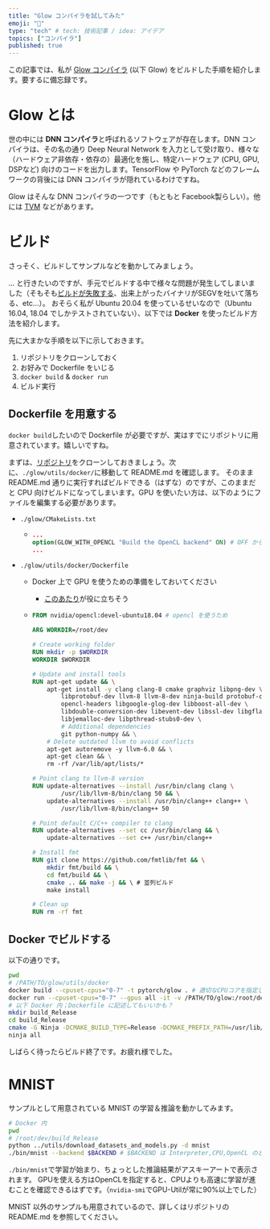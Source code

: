 ```yaml
---
title: "Glow コンパイラを試してみた"
emoji: "💬"
type: "tech" # tech: 技術記事 / idea: アイデア
topics: ["コンパイラ"]
published: true
---
```


この記事では、私が [Glow コンパイラ](https://github.com/pytorch/glow) (以下 Glow) をビルドした手順を紹介します。要するに備忘録です。

# Glow とは

世の中には **DNN コンパイラ**と呼ばれるソフトウェアが存在します。DNN コンパイラは、その名の通り Deep Neural Network を入力として受け取り、様々な（ハードウェア非依存・依存の）最適化を施し、特定ハードウェア (CPU, GPU, DSPなど) 向けのコードを出力します。TensorFlow や PyTorch などのフレームワークの背後には DNN コンパイラが隠れているわけですね。

Glow はそんな DNN コンパイラの一つです（もともと Facebook製らしい）。他には [TVM](https://github.com/apache/tvm) などがあります。

# ビルド

さっそく、ビルドしてサンプルなどを動かしてみましょう。

... と行きたいのですが、手元でビルドする中で様々な問題が発生してしまいました（そもそも[ビルドが失敗する](https://github.com/pytorch/glow/issues/5769)、出来上がったバイナリがSEGVを吐いて落ちる、etc...）。
おそらく私が Ubuntu 20.04 を使っているせいなので（Ubuntu 16.04, 18.04 でしかテストされていない）、以下では **Docker** を使ったビルド方法を紹介します。

先に大まかな手順を以下に示しておきます。

1. リポジトリをクローンしておく
2. お好みで Dockerfile をいじる
3. `docker build` & `docker run`
4. ビルド実行

## Dockerfile を用意する

`docker build`したいので Dockerfile が必要ですが、実はすでにリポジトリに用意されています。嬉しいですね。

まずは、[リポジトリ](https://github.com/pytorch/glow)をクローンしておきましょう。次に、`./glow/utils/docker/`に移動して README.md を確認します。
そのまま README.md 通りに実行すればビルドできる（はずな）のですが、このままだと CPU 向けビルドになってしまいます。GPU を使いたい方は、以下のようにファイルを編集する必要があります。

- `./glow/CMakeLists.txt`

  - ```cmake
    ...
    option(GLOW_WITH_OPENCL "Build the OpenCL backend" ON) # OFF から ON に変更
    ...
    ```

- `./glow/utils/docker/Dockerfile`

  - Docker 上で GPU を使うための準備をしておいてください

    - [このあたり](https://qiita.com/ksasaki/items/b20a785e1a0f610efa08)が役に立ちそう

  - ```dockerfile
    FROM nvidia/opencl:devel-ubuntu18.04 # opencl を使うため
    
    ARG WORKDIR=/root/dev
    
    # Create working folder
    RUN mkdir -p $WORKDIR
    WORKDIR $WORKDIR
    
    # Update and install tools
    RUN apt-get update && \
        apt-get install -y clang clang-8 cmake graphviz libpng-dev \
            libprotobuf-dev llvm-8 llvm-8-dev ninja-build protobuf-compiler wget \
            opencl-headers libgoogle-glog-dev libboost-all-dev \
            libdouble-conversion-dev libevent-dev libssl-dev libgflags-dev \
            libjemalloc-dev libpthread-stubs0-dev \
            # Additional dependencies
            git python-numpy && \
        # Delete outdated llvm to avoid conflicts
        apt-get autoremove -y llvm-6.0 && \
        apt-get clean && \
        rm -rf /var/lib/apt/lists/*
    
    # Point clang to llvm-8 version
    RUN update-alternatives --install /usr/bin/clang clang \
            /usr/lib/llvm-8/bin/clang 50 && \
        update-alternatives --install /usr/bin/clang++ clang++ \
            /usr/lib/llvm-8/bin/clang++ 50
    
    # Point default C/C++ compiler to clang
    RUN update-alternatives --set cc /usr/bin/clang && \
        update-alternatives --set c++ /usr/bin/clang++
    
    # Install fmt
    RUN git clone https://github.com/fmtlib/fmt && \
        mkdir fmt/build && \
        cd fmt/build && \
        cmake .. && make -j && \ # 並列ビルド
        make install
    
    # Clean up
    RUN rm -rf fmt
    ```

## Docker でビルドする

以下の通りです。

```sh
pwd
# /PATH/TO/glow/utils/docker
docker build --cpuset-cpus="0-7" -t pytorch/glow . # 適切なCPUコアを指定してください
docker run --cpuset-cpus="0-7" --gpus all -it -v /PATH/TO/glow:/root/dev pytorch/glow
# 以下 Docker 内；Dockerfile に記述してもいいかも？
mkdir build_Release
cd build_Release
cmake -G Ninja -DCMAKE_BUILD_TYPE=Release -DCMAKE_PREFIX_PATH=/usr/lib/llvm-8 ../ # CMAKE_BUILD_TYPE=Debug/Release
ninja all
```

しばらく待ったらビルド終了です。お疲れ様でした。

# MNIST 

サンプルとして用意されている MNIST の学習＆推論を動かしてみます。

```sh
# Docker 内
pwd
# /root/dev/build_Release
python ../utils/download_datasets_and_models.py -d mnist
./bin/mnist --backend $BACKEND # $BACKEND は Interpreter,CPU,OpenCL のどれか
```

`./bin/mnist`で学習が始まり、ちょっとした推論結果がアスキーアートで表示されます。
GPUを使える方はOpenCLを指定すると、CPUよりも高速に学習が進むことを確認できるはずです。（`nvidia-smi`でGPU-Utilが常に90%以上でした）

MNIST 以外のサンプルも用意されているので、詳しくはリポジトリの README.md を参照してください。
